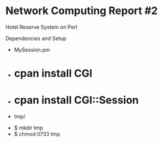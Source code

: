 Network Computing Report #2
============================

Hotel Reserve System on Perl

Dependencies and Setup
* MySession.pm
 - # cpan install CGI
 - # cpan install CGI::Session

* tmp/
 - $ mkdir tmp
 - $ chmod 0733 tmp

